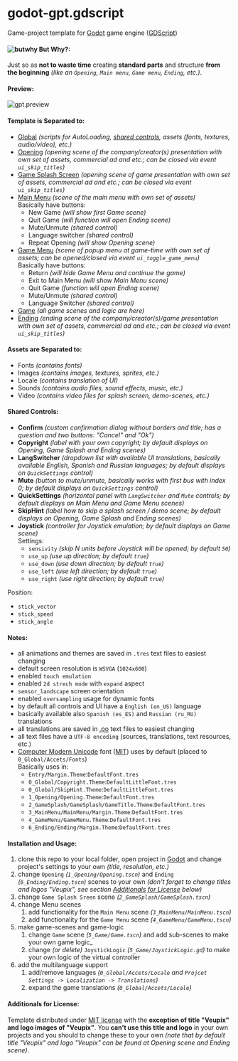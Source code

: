 # godot-gpt.gdscript
Game-project template for [Godot](https://godotengine.org/) game engine ([GDScript](http://docs.godotengine.org/en/latest/getting_started/scripting/gdscript/gdscript_basics.html))

#### ![butwhy](http://i68.tinypic.com/168bdc4.jpg) But Why?:
Just so as **not to waste time** creating **standard parts** and structure **from the beginning** _(like an `Opening`, `Main menu`, `Game menu`, `Ending`, etc.)_.

#### Preview:
![gpt.preview](https://media.giphy.com/media/14uR1XjXHuvg6CZFIe/giphy.gif)

#### Template is Separated to:
* [Global](0_Global) _(scripts for AutoLoading, [shared controls](#shared-controls), assets (fonts, textures, audio/video), etc.)_
* [Opening](1_Opening) _(opening scene of the company/creator(s) presentation with own set of assets, commercial ad and etc.; can be closed via event `ui_skip_titles`)_
* [Game Splash Screen](2_GameSplash) _(opening scene of game presentation with own set of assets, commercial ad and etc.; can be closed via event `ui_skip_titles`)_
* [Main Menu](3_MainMenu) _(scene of the main menu with own set of assets)_
<br/>Basically have buttons:
  * New Game _(will show first Game scene)_
  * Quit Game _(will function will open Ending scene)_
  * Mute/Unmute _(shared control)_
  * Language switcher _(shared control)_
  * Repeat Opening _(will show Opening scene)_
* [Game Menu](4_GameMenu) _(scene of popup menu at game-time with own set of assets; can be opened/closed via event `ui_toggle_game_menu`)_
<br/>Basically have buttons:
  * Return _(will hide Game Menu and continue the game)_
  * Exit to Main Menu _(will show Main Menu scene)_
  * Quit Game _(function will open Ending scene)_
  * Mute/Unmute _(shared control)_
  * Language Switcher _(shared control)_
* [Game](5_Game) _(all game scenes and logic are here)_
* [Ending](6_Ending) _(ending scene of the company/creator(s)/game presentation with own set of assets, commercial ad and etc.; can be closed via event `ui_skip_titles`)_


#### Assets are Separated to:
* Fonts _(contains fonts)_
* Images _(contains images, textures, sprites, etc.)_
* Locale _(contains translation of UI)_
* Sounds _(contains audio files, sound effects, music, etc.)_
* Video _(contains video files for splash screen, demo-scenes, etc.)_

#### Shared Controls:
* **Confirm** _(custom confirmation dialog without borders and title; has a question and two buttons: "Cancel" and "Ok")_
* **Copyright** _(label with your own copyright; by default displays on Opening, Game Splash and Ending scenes)_
* **LangSwitcher** _(dropdown list with available UI translations, basically available English, Spanish and Russian languages; by default displays on `QuickSettings` control)_
* **Mute** _(button to mute/unmute, basically works with first bus with index 0; by default displays on `QuickSettings` control)_
* **QuickSettings** _(horizontal panel with `LangSwitcher` and `Mute` controls; by default displays on Main Menu and Game Menu scenes)_
* **SkipHint** _(label how to skip a splash screen / demo scene; by default displays on Opening, Game Splash and Ending scenes)_
* **Joystick** _(controller for Joystick emulation; by default displays on Game scene)_
<br/>Settings:
  * `sensivity` _(skip N units before Joystick will be opened; by default `50`)_
  * `use_up` _(use up direction; by default `true`)_
  * `use_down` _(use down direction; by default `true`)_
  * `use_left` _(use left direction; by default `true`)_
  * `use_right` _(use right direction; by default `true`)_

Position:
  * `stick_vector`
  * `stick_speed`
  * `stick_angle`

#### Notes:
* all animations and themes are saved in `.tres` text files to easiest changing
* default screen resolution is `WSVGA` (`1024x600`)
* enabled `touch emulation`
* enabled `2d strech mode` with `expand` aspect
* `sensor_landscape` screen orientation
* enabled `oversampling` usage for dynamic fonts
* by default all controls and UI have a `English (en_US)` language
* basically available also `Spanish (es_ES)` and `Russian (ru_RU)` translations
* all translations are saved in [.po](https://en.wikipedia.org/wiki/Gettext) text files to easiest changing
* all text files have a `UTF-8 encoding` (sources, translations, text resources, etc.)
* [Computer Modern Unicode](https://sourceforge.net/projects/cm-unicode/) font ([MIT](https://en.wikipedia.org/wiki/MIT_License)) uses by default (placed to `0_Global/Accets/Fonts`)
<br/>Basically uses in:
  * `Entry/Margin.Theme`:`DefaultFont.tres`
  * `0_Global/Copyright.Theme`:`DefaultLittleFont.tres`
  * `0_Global/SkipHint.Theme`:`DefaultLittleFont.tres`
  * `1_Opening/Opening.Theme`:`DefaultFont.tres`
  * `2_GameSplash/GameSplash/GameTitle.Theme`:`DefaultFont.tres`
  * `3_MainMenu/MainMenu/Margin.Theme`:`DefaultFont.tres`
  * `4_GameMenu/GameMenu.Theme`:`DefaultFont.tres`
  * `6_Ending/Ending/Margin.Theme`:`DefaultFont.tres`

#### Installation and Usage:
1. clone this repo to your local folder, open project in [Godot](https://godotengine.org/) and change project's settings to your own _(title, resolution, etc.)_
2. change `Opening` _(`1_Opening/Opening.tscn`)_ and `Ending` _(`6_Ending/Ending.tscn`)_ scenes to your own _(don't forget to change titles and logos "Veupix", see section [Additionals for License](#additionals-for-license) below)_
3. change `Game Splash Sreen` scene _(`2_GameSplash/GameSplash.tscn`)_
4. change Menu scenes
    1. add functionality for the `Main Menu` scene _(`3_MainMenu/MainMenu.tscn`)_
    2. add functionality for the `Game Menu` scene _(`4_GameMenu/GameMenu.tscn`)_
5. make game-scenes and game-logic
    1. change `Game` scene _(`5_Game/Game.tscn`)_ and add sub-scenes to make your own game logic_
    2. change _(or delete)_ `JoystickLogic` _(`5_Game/JoystickLogic.gd`)_ to make your own logic of the virtual controller
6. add the multilanguage support
    1. add/remove languages _(`0_Global/Accets/Locale` and `Projcet Settings -> Localization -> Translations`)_
    2. expand the game translations _(`0_Global/Accets/Locale`)_

#### Additionals for License:
Template distributed under [MIT license](https://en.wikipedia.org/wiki/MIT_License) with the **exception of title "Veupix" and logo images of "Veupix"**.
 You **can't use this title and logo** in your own projects and you should to change these to your own
 _(note that by default title "Veupix" and logo "Veupix" can be found at Opening scene and Ending scene)_.